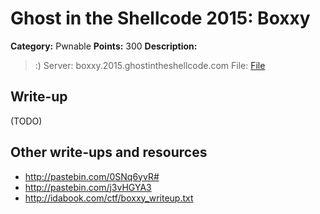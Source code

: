 # Ghost in the Shellcode 2015: Boxxy

**Category:** Pwnable
**Points:** 300
**Description:**

> :)
> Server: boxxy.2015.ghostintheshellcode.com
> File: [File](boxxy-222b6023a5c6dd9921fc0a65d5fee00c693a477d942cf06ff3295856699f998c)

## Write-up

(TODO)

## Other write-ups and resources

* <http://pastebin.com/0SNq6yvR#>
* <http://pastebin.com/j3vHGYA3>
* <http://idabook.com/ctf/boxxy_writeup.txt>
